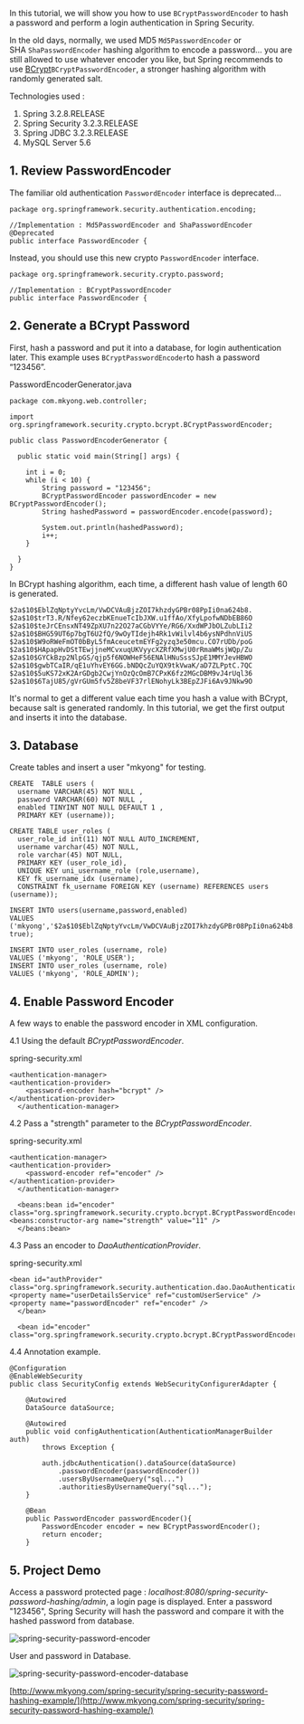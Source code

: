 In this tutorial, we will show you how to use `BCryptPasswordEncoder` to hash a password and perform a login authentication in Spring Security.

In the old days, normally, we used MD5 `Md5PasswordEncoder` or SHA `ShaPasswordEncoder` hashing algorithm to encode a password… you are still allowed to use whatever encoder you like, but Spring recommends to use [BCrypt](http://en.wikipedia.org/wiki/Bcrypt)`BCryptPasswordEncoder`, a stronger hashing algorithm with randomly generated salt.

Technologies used :

1.  Spring 3.2.8.RELEASE
2.  Spring Security 3.2.3.RELEASE
3.  Spring JDBC 3.2.3.RELEASE
4.  MySQL Server 5.6

## 1\. Review PasswordEncoder

The familiar old authentication `PasswordEncoder` interface is deprecated…

    package org.springframework.security.authentication.encoding;

    //Implementation : Md5PasswordEncoder and ShaPasswordEncoder
    @Deprecated
    public interface PasswordEncoder {

Instead, you should use this new crypto `PasswordEncoder` interface.

    package org.springframework.security.crypto.password;

    //Implementation : BCryptPasswordEncoder
    public interface PasswordEncoder {

## 2\. Generate a BCrypt Password

First, hash a password and put it into a database, for login authentication later. This example uses `BCryptPasswordEncoder`to hash a password “123456”.

PasswordEncoderGenerator.java

    package com.mkyong.web.controller;

    import org.springframework.security.crypto.bcrypt.BCryptPasswordEncoder;

    public class PasswordEncoderGenerator {

      public static void main(String[] args) {

    	int i = 0;
    	while (i < 10) {
    		String password = "123456";
    		BCryptPasswordEncoder passwordEncoder = new BCryptPasswordEncoder();
    		String hashedPassword = passwordEncoder.encode(password);

    		System.out.println(hashedPassword);
    		i++;
    	}

      }
    }

In BCrypt hashing algorithm, each time, a different hash value of length 60 is generated.

    $2a$10$EblZqNptyYvcLm/VwDCVAuBjzZOI7khzdyGPBr08PpIi0na624b8.
    $2a$10$trT3.R/Nfey62eczbKEnueTcIbJXW.u1ffAo/XfyLpofwNDbEB86O
    $2a$10$teJrCEnsxNT49ZpXU7n22O27aCGbVYYe/RG6/XxdWPJbOLZubLIi2
    $2a$10$BHG59UT6p7bgT6U2fQ/9wOyTIdejh4Rk1vWilvl4b6ysNPdhnViUS
    $2a$10$W9oRWeFmOT0bByL5fmAceucetmEYFg2yzq3e50mcu.CO7rUDb/poG
    $2a$10$HApapHvDStTEwjjneMCvxuqUKVyycXZRfXMwjU0rRmaWMsjWQp/Zu
    $2a$10$GYCkBzp2NlpGS/qjp5f6NOWHeF56ENAlHNuSssSJpE1MMYJevHBWO
    $2a$10$gwbTCaIR/qE1uYhvEY6GG.bNDQcZuYQX9tkVwaK/aD7ZLPptC.7QC
    $2a$10$5uKS72xK2ArGDgb2CwjYnOzQcOmB7CPxK6fz2MGcDBM9vJ4rUql36
    $2a$10$6TajU85/gVrGUm5fv5Z8beVF37rlENohyLk3BEpZJFi6Av9JNkw9O

It's normal to get a different value each time you hash a value with BCrypt, because salt is generated randomly. In this tutorial, we get the first output and inserts it into the database.

## 3\. Database

Create tables and insert a user "mkyong" for testing.

    CREATE  TABLE users (
      username VARCHAR(45) NOT NULL ,
      password VARCHAR(60) NOT NULL ,
      enabled TINYINT NOT NULL DEFAULT 1 ,
      PRIMARY KEY (username));

    CREATE TABLE user_roles (
      user_role_id int(11) NOT NULL AUTO_INCREMENT,
      username varchar(45) NOT NULL,
      role varchar(45) NOT NULL,
      PRIMARY KEY (user_role_id),
      UNIQUE KEY uni_username_role (role,username),
      KEY fk_username_idx (username),
      CONSTRAINT fk_username FOREIGN KEY (username) REFERENCES users (username));

    INSERT INTO users(username,password,enabled)
    VALUES ('mkyong','$2a$10$EblZqNptyYvcLm/VwDCVAuBjzZOI7khzdyGPBr08PpIi0na624b8.', true);

    INSERT INTO user_roles (username, role)
    VALUES ('mkyong', 'ROLE_USER');
    INSERT INTO user_roles (username, role)
    VALUES ('mkyong', 'ROLE_ADMIN');

## 4\. Enable Password Encoder

A few ways to enable the password encoder in XML configuration.

4.1 Using the default _BCryptPasswordEncoder_.

spring-security.xml

    <authentication-manager>
    <authentication-provider>
        <password-encoder hash="bcrypt" />
    </authentication-provider>
      </authentication-manager>

4.2 Pass a "strength" parameter to the _BCryptPasswordEncoder_.

spring-security.xml

    <authentication-manager>
    <authentication-provider>
        <password-encoder ref="encoder" />
    </authentication-provider>
      </authentication-manager>

      <beans:bean id="encoder"
    class="org.springframework.security.crypto.bcrypt.BCryptPasswordEncoder">
    <beans:constructor-arg name="strength" value="11" />
      </beans:bean>

4.3 Pass an encoder to _DaoAuthenticationProvider_.

spring-security.xml

    <bean id="authProvider"
    class="org.springframework.security.authentication.dao.DaoAuthenticationProvider">
    <property name="userDetailsService" ref="customUserService" />
    <property name="passwordEncoder" ref="encoder" />
      </bean>

      <bean id="encoder"
    class="org.springframework.security.crypto.bcrypt.BCryptPasswordEncoder"/>

4.4 Annotation example.

    @Configuration
    @EnableWebSecurity
    public class SecurityConfig extends WebSecurityConfigurerAdapter {

    	@Autowired
    	DataSource dataSource;

    	@Autowired
    	public void configAuthentication(AuthenticationManagerBuilder auth)
    		throws Exception {

    		auth.jdbcAuthentication().dataSource(dataSource)
    			.passwordEncoder(passwordEncoder())
    			.usersByUsernameQuery("sql...")
    			.authoritiesByUsernameQuery("sql...");
    	}

    	@Bean
    	public PasswordEncoder passwordEncoder(){
    		PasswordEncoder encoder = new BCryptPasswordEncoder();
    		return encoder;
    	}

## 5\. Project Demo

Access a password protected page : _localhost:8080/spring-security-password-hashing/admin_, a login page is displayed. Enter a password "123456", Spring Security will hash the password and compare it with the hashed password from database.

![spring-security-password-encoder](http://www.mkyong.com/wp-content/uploads/2011/08/spring-security-password-encoder.png)

User and password in Database.

![spring-security-password-encoder-database](http://www.mkyong.com/wp-content/uploads/2011/08/spring-security-password-encoder-database.png)

[http://www.mkyong.com/spring-security/spring-security-password-hashing-example/](http://www.mkyong.com/spring-security/spring-security-password-hashing-example/)
